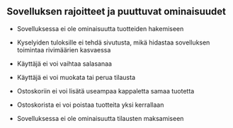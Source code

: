 ## Sovelluksen rajoitteet ja puuttuvat ominaisuudet

- Sovelluksessa ei ole ominaisuutta tuotteiden hakemiseen

- Kyselyiden tuloksille ei tehdä sivutusta, mikä hidastaa sovelluksen toimintaa rivimäärien kasvaessa

- Käyttäjä ei voi vaihtaa salasanaa

- Käyttäjä ei voi muokata tai perua tilausta

- Ostoskoriin ei voi lisätä useampaa kappaletta samaa tuotetta

- Ostoskorista ei voi poistaa tuotteita yksi kerrallaan

- Sovelluksessa ei ole ominaisuutta tilausten maksamiseen